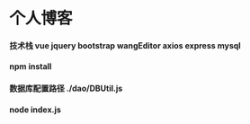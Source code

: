 # 个人博客

#### 技术栈 vue jquery bootstrap wangEditor axios express mysql

#### npm install

#### 数据库配置路径 ./dao/DBUtil.js

#### node index.js

